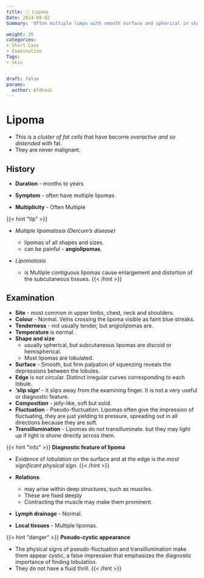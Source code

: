 ```yaml
---
title: 🌕 Lipoma
Date: 2024-08-02
Summary: 'Often multiple lumps with smooth surface and spherical in shape with distinct irregular curve margins currosponding to the lobes. The "slipping sign" is not diagnostic.'

weight: 30
categories: 
- Short Case
- Examination
Tags:
- Skin


draft: false
params:
  author: Afdhaal
---
```


# Lipoma
- This is a *cluster of fat cells* that have become *overactive and so distended* with fat. 
- They are never malignant.
## History

- **Duration** - months to years
- **Symptom** - often have multiple lipomas


- **Multiplicity** - Often Multiple

{{< hint "tip" >}}
- *Multiple lipomatosis (Dercum’s disease)*
  - lipomas of all shapes and sizes. 
  - can be painful - **angiolipomas**.

- *Lipomatosis* 
  - is Multiple contiguous lipomas cause enlargement and distortion of the subcutaneous tissues.
{{< /hint >}}


## Examination
- **Site** - most common in upper limbs, chest, neck and shoulders.
- **Colour** - Normal. Veins crossing the lipoma visible as faint blue streaks.
- **Tenderness** - not usually tender, but angiolipomas are.
- **Temperature** is normal.
- **Shape and size** 
	- usually spherical, but subcutaneous lipomas are discoid or hemispherical. 
	- Most lipomas are lobulated.
- **Surface** - Smooth, but firm palpation of squeezing reveals the depressions between the lobules.
- **Edge** is not circular. Distinct irregular curves corresponding to each lobule.
- **‘slip sign’** - it slips away from the examining finger. It is not a very useful or diagnostic feature.
- **Composition** - jelly-like, soft but solid.
- **Fluctuation** - Pseudo-fluctuation. Lipomas often give the impression of fluctuating, they are just yielding to pressure, spreading out in all directions because they are soft.
- **Transillumination** - Lipomas do not transilluminate. but they may light up if light is shone directly across them. 



{{< hint "info" >}}
**Diagnostic feature of lipoma**  
- Evidence of *lobulation* on the surface and at the edge is the *most significant physical sign*.
{{< /hint >}}

- **Relations** 
	- may arise within deep structures, such as muscles. 
	- These are fixed deeply
	- Contracting the muscle may make them prominent.
- **Lymph drainage** - Normal.
- **Local tissues** - Multiple lipomas.

{{< hint "danger" >}}
**Pseudo-cystic appearance**
- The physical signs of pseudo-fluctuation and transillumination make them appear cystic, a false impression that emphasizes the diagnostic importance of finding lobulation.
- They do not have a fluid thrill.
{{< /hint >}}